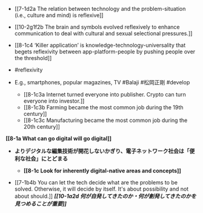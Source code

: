 - [[7-1d2a The relation between technology and the problem-situation (i.e., culture and mind) is reflexive]]
- [[10-2g1f2b The brain and symbols evolved reflexively to enhance communication to deal with cultural and sexual selectional pressures.]]
- [[8-1c4 ‘Killer application’ is knowledge-technology-universality that begets reflexivity between app-platform-people by pushing people over the threshold]]
- #reflexivity

- E.g., smartphones, popular magazines, TV #Balaji #松岡正剛 #develop 
	- [[8-1c3a Internet turned everyone into publisher. Crypto can turn everyone into investor.]]
	- [[8-1c3b Farming became the most common job during the 19th century]]
	- [[8-1c3c Manufacturing became the most common job during the 20th century]]

**[[8-1a What can go digital will go digital]]**
- **よりデジタルな編集技術が開花しないかぎり、電子ネットワーク社会は「便利な社会」にとどまる**
	- **[[8-1c Look for inherently digital-native areas and concepts]]**

- [[7-1b4b You can let the tech decide what are the problems to be solved. Otherwise, it will decide by itself. It's about possibility and not about should.]]
	***[[10-1a2d 何が自発してきたのか・何が創発してきたのかを見つめることが重要]]***
